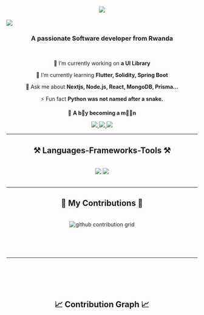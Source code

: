 <h1 align="center">
    <img src="https://readme-typing-svg.herokuapp.com?font=Righteous&size=35&center=true&vCenter=true&width=500&height=70&duration=4000&lines=Hi+There!+👋;I'm+Jean+Aime+IRAGUHA!;A+Frontend+Developer!;A+Mobile+Developer!;A+Smart+Contract+Developer!">
</h1>

<img src="https://static.vecteezy.com/system/resources/previews/006/181/890/non_2x/crypto-currency-icons-background-digital-money-exchange-of-blockchain-technology-banner-cryptocurrency-mining-and-financial-concept-vector.jpg" />

<h3 align="center">A passionate Software developer from Rwanda </h3>

<br/>

<div align="center">
 
 🔭 I’m currently working on **a UI Library**
 
 🌱 I’m currently learning **Flutter, Solidity, Spring Boot**

💬 Ask me about **Nextjs, Node.js, React, MongoDB, Prisma...**

⚡ Fun fact **Python was not named after a snake.**

🥷 **A b👦y becoming a m🧔‍♂️n**

 </div>
 
<div align="center"> 
   
  <a href="mailto:jeanaimeiraguha@gmail.com">
    <img src="https://img.shields.io/badge/Gmail-333333?style=for-the-badge&logo=gmail&logoColor=red" />
  </a>
  <a href="https://discord.com/users/salim_008_73292" target="_blank"> <img src="https://img.shields.io/badge/Discord-7289DA?style=for-the-badge&logo=discord&logoColor=white" target="_blank" /> </a>
  <a href="https://iraguha-jeanaime.netlify.app" target="_blank">
     <img src="https://img.shields.io/badge/Portfolio-FF5722?style=for-the-badge&logo=todoist&logoColor=white" target="_blank" /> <!-- sqlite, safari, google-chrome are other good icon options -->
  </a>
</div>

 <hr/>
 
<h2 align="center">⚒️ Languages-Frameworks-Tools ⚒️</h2>
<br/>
<div align="center">
    <img src="https://skillicons.dev/icons?i=typescript,javascript,nextjs,react,bootstrap,mui,tailwind,dart,redux,flutter" />
    <img src="https://skillicons.dev/icons?i=nodejs,python,spring,cpp,express,supabase,mongodb,c,java,go,mysql,prisma,solidity" /><br>
</div>

<br/>
<hr/>

<div align="center">
  <h2>🐍 My Contributions 🐍</h2>
  <br>
  <img alt="github contribution grid" src="https://raw.githubusercontent.com/jeanaime-iraguha/jeanaime-iraguha/output/github-contribution-grid-snake-dark.svg" />

  
  <br/><br/><br/>
</div>

<hr/>


<br>



<br/><br/>

<h2 align="center">📈 Contribution Graph 📈</h2>
<br>

